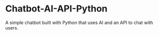 # Chatbot-AI-API-Python
A simple chatbot built with Python that uses AI and an API to chat with users.
